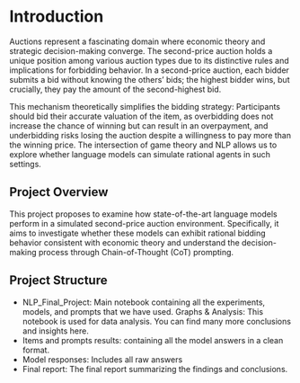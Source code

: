 # **Introduction**

Auctions represent a fascinating domain where economic theory and strategic decision-making converge. The second-price auction holds a unique position among various auction types due to its distinctive rules and implications for forbidding behavior. In a second-price auction, each bidder submits a bid without knowing the others’ bids; the highest bidder wins, but crucially, they pay the amount of the second-highest bid. 

This mechanism theoretically simplifies the bidding strategy: Participants should bid their accurate valuation of the item, as overbidding does not increase the chance of winning but can result in an overpayment, and underbidding risks losing the auction despite a willingness to pay more than the winning price. The intersection of game theory and NLP allows us to explore whether language models can simulate rational agents in such settings.

## Project Overview

This project proposes to examine how state-of-the-art language models perform in a simulated second-price auction environment. Specifically, it aims to investigate whether these models can exhibit rational bidding behavior consistent with economic theory and understand the decision-making process through Chain-of-Thought (CoT) prompting.


## Project Structure
- NLP_Final_Project: Main notebook containing all the experiments, models, and prompts that we have used.
Graphs & Analysis: This notebook is used for data analysis. You can find many more conclusions and insights here.
- Items and prompts results: containing all the model answers in a clean format. 
- Model responses: Includes all raw answers 
- Final report: The final report summarizing the findings and conclusions.


